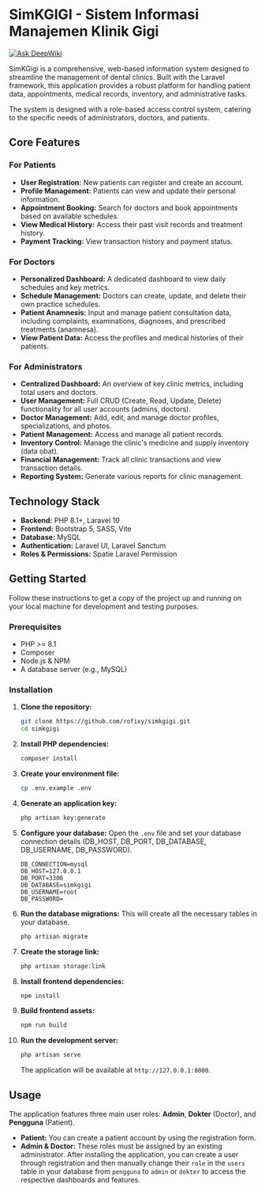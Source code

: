 # SimKGIGI - Sistem Informasi Manajemen Klinik Gigi
[![Ask DeepWiki](https://devin.ai/assets/askdeepwiki.png)](https://deepwiki.com/Rofixy/SIMKGIGI)

SimKGigi is a comprehensive, web-based information system designed to streamline the management of dental clinics. Built with the Laravel framework, this application provides a robust platform for handling patient data, appointments, medical records, inventory, and administrative tasks.

The system is designed with a role-based access control system, catering to the specific needs of administrators, doctors, and patients.

## Core Features

### For Patients
- **User Registration:** New patients can register and create an account.
- **Profile Management:** Patients can view and update their personal information.
- **Appointment Booking:** Search for doctors and book appointments based on available schedules.
- **View Medical History:** Access their past visit records and treatment history.
- **Payment Tracking:** View transaction history and payment status.

### For Doctors
- **Personalized Dashboard:** A dedicated dashboard to view daily schedules and key metrics.
- **Schedule Management:** Doctors can create, update, and delete their own practice schedules.
- **Patient Anamnesis:** Input and manage patient consultation data, including complaints, examinations, diagnoses, and prescribed treatments (anamnesa).
- **View Patient Data:** Access the profiles and medical histories of their patients.

### For Administrators
- **Centralized Dashboard:** An overview of key clinic metrics, including total users and doctors.
- **User Management:** Full CRUD (Create, Read, Update, Delete) functionality for all user accounts (admins, doctors).
- **Doctor Management:** Add, edit, and manage doctor profiles, specializations, and photos.
- **Patient Management:** Access and manage all patient records.
- **Inventory Control:** Manage the clinic's medicine and supply inventory (data obat).
- **Financial Management:** Track all clinic transactions and view transaction details.
- **Reporting System:** Generate various reports for clinic management.

## Technology Stack

- **Backend:** PHP 8.1+, Laravel 10
- **Frontend:** Bootstrap 5, SASS, Vite
- **Database:** MySQL
- **Authentication:** Laravel UI, Laravel Sanctum
- **Roles & Permissions:** Spatie Laravel Permission

## Getting Started

Follow these instructions to get a copy of the project up and running on your local machine for development and testing purposes.

### Prerequisites

- PHP >= 8.1
- Composer
- Node.js & NPM
- A database server (e.g., MySQL)

### Installation

1.  **Clone the repository:**
    ```sh
    git clone https://github.com/rofixy/simkgigi.git
    cd simkgigi
    ```

2.  **Install PHP dependencies:**
    ```sh
    composer install
    ```

3.  **Create your environment file:**
    ```sh
    cp .env.example .env
    ```

4.  **Generate an application key:**
    ```sh
    php artisan key:generate
    ```

5.  **Configure your database:**
    Open the `.env` file and set your database connection details (DB_HOST, DB_PORT, DB_DATABASE, DB_USERNAME, DB_PASSWORD).
    ```env
    DB_CONNECTION=mysql
    DB_HOST=127.0.0.1
    DB_PORT=3306
    DB_DATABASE=simkgigi
    DB_USERNAME=root
    DB_PASSWORD=
    ```

6.  **Run the database migrations:**
    This will create all the necessary tables in your database.
    ```sh
    php artisan migrate
    ```

7.  **Create the storage link:**
    ```sh
    php artisan storage:link
    ```

8.  **Install frontend dependencies:**
    ```sh
    npm install
    ```

9.  **Build frontend assets:**
    ```sh
    npm run build
    ```

10. **Run the development server:**
    ```sh
    php artisan serve
    ```
    The application will be available at `http://127.0.0.1:8000`.

## Usage

The application features three main user roles: **Admin**, **Dokter** (Doctor), and **Pengguna** (Patient).

-   **Patient:** You can create a patient account by using the registration form.
-   **Admin & Doctor:** These roles must be assigned by an existing administrator. After installing the application, you can create a user through registration and then manually change their `role` in the `users` table in your database from `pengguna` to `admin` or `dokter` to access the respective dashboards and features.
